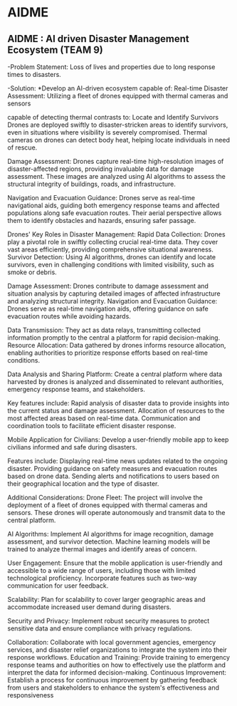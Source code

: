 # AIDME
AIDME : AI driven Disaster Management Ecosystem 
(TEAM 9)
-----------------------------------------------
-Problem Statement:
Loss of lives and properties due to long response times to disasters.

-Solution:
*Develop an AI-driven ecosystem capable of:
Real-time Disaster Assessment: Utilizing a fleet of drones equipped with thermal cameras and sensors

capable of detecting thermal contrasts to:
Locate and Identify Survivors
Drones are deployed swiftly to disaster-stricken areas to identify survivors, even in situations where
visibility is severely compromised.
Thermal cameras on drones can detect body heat, helping locate individuals in need of rescue.

Damage Assessment:
Drones capture real-time high-resolution images of disaster-affected regions, providing invaluable
data for damage assessment.
These images are analyzed using AI algorithms to assess the structural integrity of buildings, roads, and
infrastructure.

Navigation and Evacuation Guidance:
Drones serve as real-time navigational aids, guiding both emergency response teams and affected
populations along safe evacuation routes.
Their aerial perspective allows them to identify obstacles and hazards, ensuring safer passage.

Drones' Key Roles in Disaster Management:
Rapid Data Collection: Drones play a pivotal role in swiftly collecting crucial real-time data. They cover
vast areas efficiently, providing comprehensive situational awareness.
Survivor Detection: Using AI algorithms, drones can identify and locate survivors, even in challenging
conditions with limited visibility, such as smoke or debris.

Damage Assessment: Drones contribute to damage assessment and situation analysis by capturing
detailed images of affected infrastructure and analyzing structural integrity.
Navigation and Evacuation Guidance: Drones serve as real-time navigation aids, offering guidance on
safe evacuation routes while avoiding hazards.

Data Transmission: They act as data relays, transmitting collected information promptly to the central
a platform for rapid decision-making.
Resource Allocation: Data gathered by drones informs resource allocation, enabling authorities to
prioritize response efforts based on real-time conditions.

Data Analysis and Sharing Platform: Create a central platform where data harvested by drones is
analyzed and disseminated to relevant authorities, emergency response teams, and stakeholders. 

Key features include:
Rapid analysis of disaster data to provide insights into the current status and damage assessment.
Allocation of resources to the most affected areas based on real-time data.
Communication and coordination tools to facilitate efficient disaster response.

Mobile Application for Civilians:
Develop a user-friendly mobile app to keep civilians informed and safe during disasters.

Features include:
Displaying real-time news updates related to the ongoing disaster.
Providing guidance on safety measures and evacuation routes based on drone data.
Sending alerts and notifications to users based on their geographical location and the type of disaster.

Additional Considerations:
Drone Fleet: The project will involve the deployment of a fleet of drones equipped with thermal
cameras and sensors. These drones will operate autonomously and transmit data to the central
platform.

AI Algorithms: Implement AI algorithms for image recognition, damage assessment, and survivor detection. 
Machine learning models will be trained to analyze thermal images and identify areas of concern.

User Engagement: Ensure that the mobile application is user-friendly and accessible to a wide range
of users, including those with limited technological proficiency. Incorporate features such as two-way communication for user feedback.

Scalability: Plan for scalability to cover larger geographic areas and accommodate increased user
demand during disasters.

Security and Privacy: Implement robust security measures to protect sensitive data and ensure
compliance with privacy regulations.

Collaboration: Collaborate with local government agencies, emergency services, and disaster relief
organizations to integrate the system into their response workflows.
Education and Training: Provide training to emergency response teams and authorities on how to
effectively use the platform and interpret the data for informed decision-making.
Continuous Improvement: Establish a process for continuous improvement by gathering feedback
from users and stakeholders to enhance the system's effectiveness and responsiveness
